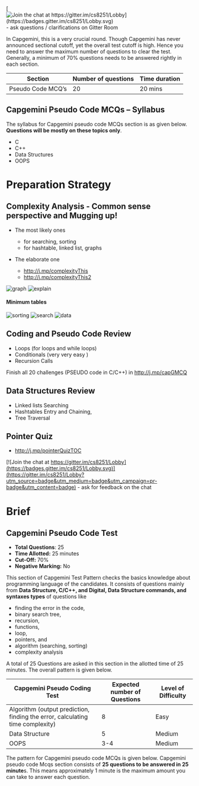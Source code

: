 
[![Join the chat at https://gitter.im/cs8251/Lobby](https://badges.gitter.im/cs8251/Lobby.svg) ](https://gitter.im/cs8251/Lobby?utm_source=badge&utm_medium=badge&utm_campaign=pr-badge&utm_content=badge)  - ask questions / clarifications on Gitter Room

In Capgemini, this is a very crucial round. Though Capgemini has never announced sectional cutoff, yet the overall test cutoff is high. Hence you need to answer the maximum number of questions to clear the test. Generally, a minimum of 70% questions needs to be answered rightly in each section.

|**Section** | **Number of questions** | **Time duration**
|-------------|----------------|------------------|
Pseudo Code MCQ’s | 20  | 20 mins

## **Capgemini** **Pseudo Code MCQs** **– Syllabus**

The syllabus for Capgemini pseudo code MCQs section is as given below.  **Questions will be mostly on these topics only**.

-   C
-   C++
-   Data Structures
-   OOPS	



# Preparation Strategy

## Complexity Analysis - Common sense perspective and Mugging up!
   - The most likely ones 
       - for searching, sorting 
       - for hashtable, linked list, graphs 
      
   - The elaborate one 
	   - http://j.mp/complexityThis
	   - http://j.mp/complexityThis2 

![graph](https://j.mp/graphO)
![explain](https://j.mp/complexityO)

#### Minimum tables 
![sorting](https://j.mp/sortingO)
![search](https://j.mp/searchingO)
![data](https://bit.ly/2SzqdGO)


## Coding and Pseudo Code Review 
   - Loops  (for loops and while loops)
   - Conditionals (very very easy ) 
   - Recursion Calls

Finish all 20 challenges (PSEUDO code in C/C++) in http://j.mp/capGMCQ

## Data Structures Review
   - Linked lists Searching 
   - Hashtables Entry and Chaining, 
   - Tree Traversal

## Pointer Quiz 

  - http://j.mp/pointerQuizTOC

   [![Join the chat at https://gitter.im/cs8251/Lobby](https://badges.gitter.im/cs8251/Lobby.svg)](https://gitter.im/cs8251/Lobby?utm_source=badge&utm_medium=badge&utm_campaign=pr-badge&utm_content=badge) - ask for feedback on the chat 

# Brief 

## **Capgemini Pseudo Code Test**

-   **Total Questions**: 25
-   **Time Allotted:** 25 minutes
-   **Cut-Off:** 70%
-   **Negative Marking:**  No

This section of Capgemini Test Pattern checks the basics knowledge about programming language of the candidates. It consists of questions mainly from  **Data Structure, C/C++, and Digital, Data Structure commands, and syntaxes types**  of questions like 
  - finding the error in the code, 
  - binary search tree, 
  - recursion, 
  - functions, 
  - loop, 
  - pointers, and 
  - algorithm (searching, sorting) 
  - complexity analysis 

A total of 25 Questions are asked in this section in the allotted time of 25 minutes. The overall pattern is given below.

|Capgemini Pseudo Coding Test | Expected number of Questions | Level of Difficulty  
|------|------|--------|
|Algorithm (output prediction, finding the error, calculating time complexity)  |8  | Easy
| Data Structure   | 5  | Medium
| OOPS  | 3-4  | Medium


The pattern for Capgemini pseudo code MCQs is given below. Capgemini pseudo code Mcqs section consists of **25 questions to be answered in 25 minute**s. This means approximately 1 minute is the maximum amount you can take to answer each question.

